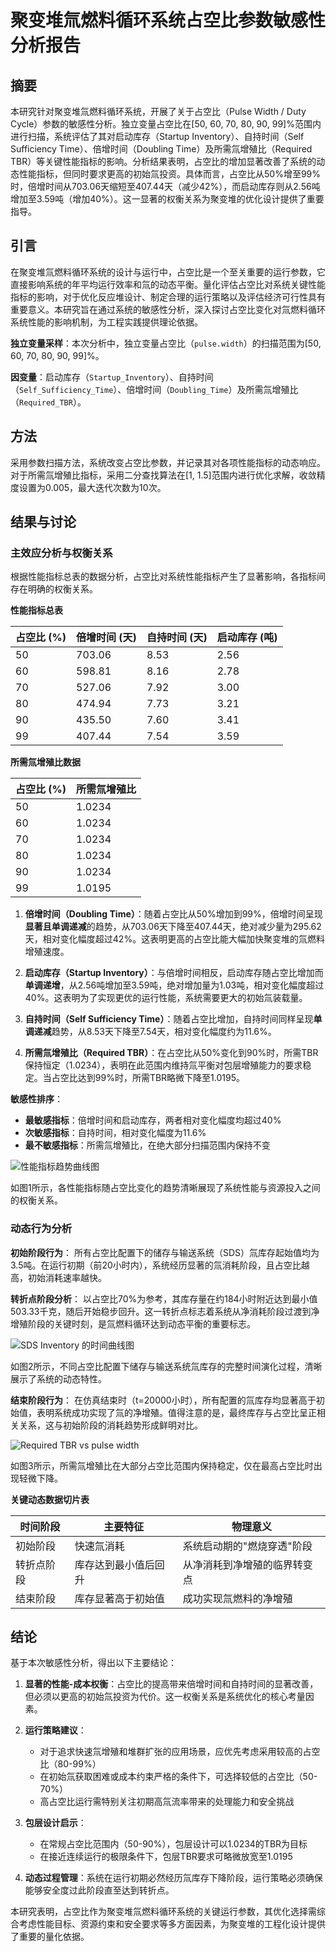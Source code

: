 # 聚变堆氚燃料循环系统占空比参数敏感性分析报告

## 摘要

本研究针对聚变堆氚燃料循环系统，开展了关于占空比（Pulse Width / Duty Cycle）参数的敏感性分析。独立变量占空比在[50, 60, 70, 80, 90, 99]%范围内进行扫描，系统评估了其对启动库存（Startup Inventory）、自持时间（Self Sufficiency Time）、倍增时间（Doubling Time）及所需氚增殖比（Required TBR）等关键性能指标的影响。分析结果表明，占空比的增加显著改善了系统的动态性能指标，但同时要求更高的初始氚投资。具体而言，占空比从50%增至99%时，倍增时间从703.06天缩短至407.44天（减少42%），而启动库存则从2.56吨增加至3.59吨（增加40%）。这一显著的权衡关系为聚变堆的优化设计提供了重要指导。

## 引言

在聚变堆氚燃料循环系统的设计与运行中，占空比是一个至关重要的运行参数，它直接影响系统的年平均运行效率和氚的动态平衡。量化评估占空比对系统关键性能指标的影响，对于优化反应堆设计、制定合理的运行策略以及评估经济可行性具有重要意义。本研究旨在通过系统的敏感性分析，深入探讨占空比变化对氚燃料循环系统性能的影响机制，为工程实践提供理论依据。

**独立变量采样**：本次分析中，独立变量占空比（`pulse.width`）的扫描范围为[50, 60, 70, 80, 90, 99]%。

**因变量**：启动库存（`Startup_Inventory`）、自持时间（`Self_Sufficiency_Time`）、倍增时间（`Doubling_Time`）及所需氚增殖比（`Required_TBR`）。

## 方法

采用参数扫描方法，系统改变占空比参数，并记录其对各项性能指标的动态响应。对于所需氚增殖比指标，采用二分查找算法在[1, 1.5]范围内进行优化求解，收敛精度设置为0.005，最大迭代次数为10次。

## 结果与讨论

### 主效应分析与权衡关系

根据性能指标总表的数据分析，占空比对系统性能指标产生了显著影响，各指标间存在明确的权衡关系。

**性能指标总表**

| 占空比 (%) | 倍增时间 (天) | 自持时间 (天) | 启动库存 (吨) |
|------------|---------------|---------------|--------------|
| 50 | 703.06 | 8.53 | 2.56 |
| 60 | 598.81 | 8.16 | 2.78 |
| 70 | 527.06 | 7.92 | 3.00 |
| 80 | 474.94 | 7.73 | 3.21 |
| 90 | 435.50 | 7.60 | 3.41 |
| 99 | 407.44 | 7.54 | 3.59 |

**所需氚增殖比数据**

| 占空比 (%) | 所需氚增殖比 |
|------------|---------------|
| 50 | 1.0234 |
| 60 | 1.0234 |
| 70 | 1.0234 |
| 80 | 1.0234 |
| 90 | 1.0234 |
| 99 | 1.0195 |

1. **倍增时间（Doubling Time）**：随着占空比从50%增加到99%，倍增时间呈现**显著且单调递减**的趋势，从703.06天下降至407.44天，绝对减少量为295.62天，相对变化幅度超过42%。这表明更高的占空比能大幅加快聚变堆的氚燃料增殖速度。

2. **启动库存（Startup Inventory）**：与倍增时间相反，启动库存随占空比增加而**单调递增**，从2.56吨增加至3.59吨，绝对增加量为1.03吨，相对变化幅度超过40%。这表明为了实现更优的运行性能，系统需要更大的初始氚装载量。

3. **自持时间（Self Sufficiency Time）**：随着占空比增加，自持时间同样呈现**单调递减**趋势，从8.53天下降至7.54天，相对变化幅度约为11.6%。

4. **所需氚增殖比（Required TBR）**：在占空比从50%变化到90%时，所需TBR保持恒定（1.0234），表明在此范围内维持氚平衡对包层增殖能力的要求稳定。当占空比达到99%时，所需TBR略微下降至1.0195。

**敏感性排序**：
- **最敏感指标**：倍增时间和启动库存，两者相对变化幅度均超过40%
- **次敏感指标**：自持时间，相对变化幅度为11.6%
- **最不敏感指标**：所需氚增殖比，在绝大部分扫描范围内保持不变

![性能指标趋势曲线图](combined_analysis_plots.svg)

如图1所示，各性能指标随占空比变化的趋势清晰展现了系统性能与资源投入之间的权衡关系。

### 动态行为分析

**初始阶段行为**：
所有占空比配置下的储存与输送系统（SDS）氚库存起始值均为3.5吨。在运行初期（前20小时内），系统经历显著的氚消耗阶段，且占空比越高，初始消耗速率越快。

**转折点阶段分析**：
以占空比70%为参考，其库存量在约184小时附近达到最小值503.33千克，随后开始稳步回升。这一转折点标志着系统从净消耗阶段过渡到净增殖阶段的关键时刻，是氚燃料循环达到动态平衡的重要标志。

![SDS Inventory 的时间曲线图](sweep_sds_inventory_vs_pulse_width.svg)

如图2所示，不同占空比配置下储存与输送系统氚库存的完整时间演化过程，清晰展示了系统的动态特性。

**结束阶段行为**：
在仿真结束时（t=20000小时），所有配置的氚库存均显著高于初始值，表明系统成功实现了氚的净增殖。值得注意的是，最终库存与占空比呈正相关关系，这与初始阶段的消耗趋势形成鲜明对比。

![Required TBR vs pulse width](line_Required_TBR_vs_pulse.width.svg)

如图3所示，所需氚增殖比在大部分占空比范围内保持稳定，仅在最高占空比时出现轻微下降。

**关键动态数据切片表**

| 时间阶段 | 主要特征 | 物理意义 |
|---------|----------|----------|
| 初始阶段 | 快速氚消耗 | 系统启动期的"燃烧穿透"阶段 |
| 转折点阶段 | 库存达到最小值后回升 | 从净消耗到净增殖的临界转变点 |
| 结束阶段 | 库存显著高于初始值 | 成功实现氚燃料的净增殖 |

## 结论

基于本次敏感性分析，得出以下主要结论：

1. **显著的性能-成本权衡**：占空比的提高带来倍增时间和自持时间的显著改善，但必须以更高的初始氚投资为代价。这一权衡关系是系统优化的核心考量因素。

2. **运行策略建议**：
   - 对于追求快速氚增殖和堆群扩张的应用场景，应优先考虑采用较高的占空比（80-99%）
   - 在初始氚获取困难或成本约束严格的条件下，可选择较低的占空比（50-70%）
   - 高占空比运行需特别关注初期高氚流率带来的处理能力和安全挑战

3. **包层设计启示**：
   - 在常规占空比范围内（50-90%），包层设计可以1.0234的TBR为目标
   - 在接近连续运行的极限条件下，包层TBR要求可略微放宽至1.0195

4. **动态过程管理**：系统在运行初期必然经历氚库存下降阶段，运行策略必须确保能够安全度过此阶段直至达到转折点。

本研究表明，占空比作为聚变堆氚燃料循环系统的关键运行参数，其优化选择需综合考虑性能目标、资源约束和安全要求等多方面因素，为聚变堆的工程化设计提供了重要的量化依据。